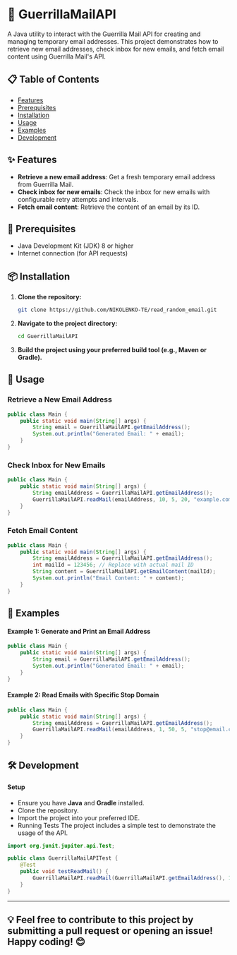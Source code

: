# 📧 GuerrillaMailAPI

A Java utility to interact with the Guerrilla Mail API for creating and managing temporary email addresses. This project demonstrates how to retrieve new email addresses, check inbox for new emails, and fetch email content using Guerrilla Mail's API.

## 📋 Table of Contents

- [Features](https://github.com/NIKOLENKO-TE/read_random_email/?tab=readme-ov-file#-features)
- [Prerequisites](https://github.com/NIKOLENKO-TE/read_random_email/?tab=readme-ov-file#-prerequisites)
- [Installation](https://github.com/NIKOLENKO-TE/read_random_email/?tab=readme-ov-file#-installation)
- [Usage](https://github.com/NIKOLENKO-TE/read_random_email/?tab=readme-ov-file#-usage)
- [Examples](https://github.com/NIKOLENKO-TE/read_random_email/?tab=readme-ov-file#check-inbox-for-new-emails)
- [Development](https://github.com/NIKOLENKO-TE/read_random_email/?tab=readme-ov-file#%EF%B8%8F-development)

## ✨ Features

- **Retrieve a new email address**: Get a fresh temporary email address from Guerrilla Mail.
- **Check inbox for new emails**: Check the inbox for new emails with configurable retry attempts and intervals.
- **Fetch email content**: Retrieve the content of an email by its ID.

## 🔧 Prerequisites

- Java Development Kit (JDK) 8 or higher
- Internet connection (for API requests)

## 📦 Installation

1. **Clone the repository:**

    ```sh
    git clone https://github.com/NIKOLENKO-TE/read_random_email.git
    ```

2. **Navigate to the project directory:**

    ```sh
    cd GuerrillaMailAPI
    ```

3. **Build the project using your preferred build tool (e.g., Maven or Gradle).**

## 🚀 Usage

### Retrieve a New Email Address

```java
public class Main {
    public static void main(String[] args) {
        String email = GuerrillaMailAPI.getEmailAddress();
        System.out.println("Generated Email: " + email);
    }
}
```

### Check Inbox for New Emails
```java
public class Main {
    public static void main(String[] args) {
        String emailAddress = GuerrillaMailAPI.getEmailAddress();
        GuerrillaMailAPI.readMail(emailAddress, 10, 5, 20, "example.com");
    }
}
```

### Fetch Email Content
```java
public class Main {
    public static void main(String[] args) {
        String emailAddress = GuerrillaMailAPI.getEmailAddress();
        int mailId = 123456; // Replace with actual mail ID
        String content = GuerrillaMailAPI.getEmailContent(mailId);
        System.out.println("Email Content: " + content);
    }
}

```
## 📝 Examples
#### Example 1: Generate and Print an Email Address
```java
public class Main {
    public static void main(String[] args) {
        String email = GuerrillaMailAPI.getEmailAddress();
        System.out.println("Generated Email: " + email);
    }
}

```

#### Example 2: Read Emails with Specific Stop Domain
```java
public class Main {
    public static void main(String[] args) {
        String emailAddress = GuerrillaMailAPI.getEmailAddress();
        GuerrillaMailAPI.readMail(emailAddress, 1, 50, 5, "stop@email.com");
    }
}

```

## 🛠️ Development
#### Setup
* Ensure you have **Java** and **Gradle** installed.
* Clone the repository.
* Import the project into your preferred IDE.
* Running Tests
The project includes a simple test to demonstrate the usage of the API.

```java
import org.junit.jupiter.api.Test;

public class GuerrillaMailAPITest {
    @Test
    public void testReadMail() {
        GuerrillaMailAPI.readMail(GuerrillaMailAPI.getEmailAddress(), 1, 50, 5, "example.com");
    }
}

```
<hr>

## 💡 Feel free to contribute to this project by submitting a pull request or opening an issue! Happy coding! 😊
